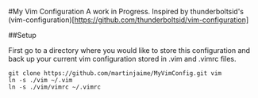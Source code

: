 #My Vim Configuration
A work in Progress. Inspired by thunderboltsid's (vim-configuration)[https://github.com/thunderboltsid/vim-configuration]

##Setup

First go to a directory where you would like to store this configuration and 
back up your current vim configuration stored in .vim and .vimrc files. 

```
git clone https://github.com/martinjaime/MyVimConfig.git vim
ln -s ./vim ~/.vim
ln -s ./vim/vimrc ~/.vimrc
```
